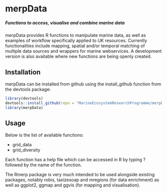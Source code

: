 merpData
================

<!-- README.md is generated from README.Rmd. Please edit that file -->

##### Functions to access, visualise and combine marine data

merpData provides R functions to manipulate marine data, as well as examples of workflow specifically applied to UK resources. Currently functionalities include mapping, spatial and/or temporal matching of multiple data sources and wrappers for marine webservices. A development version is also available where new functions are being openly created.

Installation
------------

merpData can be installed from github using the install\_github function from the devtools package:

``` r
library(devtools)
devtools::install_github(repo = "MarineEcosystemResearchProgramme/merpData")
library(merpData)
```

Usage
-----

Below is the list of available functions:
+ grid\_data
+ grid\_diversity

Each function has a help file which can be accessed in R by typing ? followed by the name of the function.

The Rmerp package is very much intended to be used alongside existing packages, notably robis, taxizesoap and mregions (for data enrichment) as well as ggplot2, ggmap and ggvis (for mapping and visualisation).
